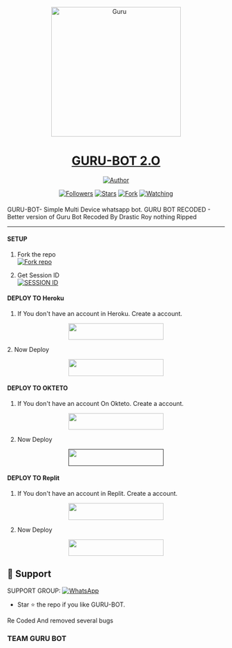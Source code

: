 
<p align="center">  
  <a href="https://youtu.be/WcA7GZuaN0A">
    <img alt="Guru" height="300" src="https://cdn.jsdelivr.net/gh/Guru322/api@Guru/guru.jpg">
    <h1 align="center">GURU-BOT 2.O</h1>
  </a>
</p>
<p align="center">
<a href="https://github.com/drasticroy"><img title="Author" src="https://img.shields.io/badge/GURU-BOT-black?style=for-the-badge&logo=telegram"></a>
<p/>
<p align="center">
<a href="https://github.com/drasticroy?tab=followers"><img title="Followers" src="https://img.shields.io/github/followers/drasticroy?label=Followers&style=social"></a>
<a href="https://github.com/drasticroy/GURU-BOT/stargazers/"><img title="Stars" src="https://img.shields.io/github/stars/drasticroy/GURU-BOT?&style=social"></a>
<a href="https://github.com/drasticroy/GURU-BOT/network/members"><img title="Fork" src="https://img.shields.io/github/forks/drasticroy/GURU-BOT?style=social"></a>
<a href="https://github.com/drasticroy/GURU-BOT/watchers"><img title="Watching" src="https://img.shields.io/github/watchers/drasticroy/GURU-BOT?label=Watching&style=social"></a>
</p>

####  
GURU-BOT- Simple Multi Device whatsapp bot.
GURU BOT RECODED - Better version of Guru Bot Recoded By Drastic Roy nothing Ripped 

***

#### SETUP

1. Fork the repo
    <br>
<a href='https://github.com/drasticroy/GURU-BOT/fork' target="_blank"><img alt='Fork repo' src='https://img.shields.io/badge/Fork Repo-100000?style=for-the-badge&logo=scan&logoColor=white&labelColor=black&color=black'/></a>

2. Get Session ID
    <br>
<a href='https://replit.com/@victiousroy/GURU-BOT-PAIR?v=1' target="_blank"><img alt='SESSION ID' src='https://img.shields.io/badge/Session_id-100000?style=for-the-badge&logo=scan&logoColor=white&labelColor=black&color=black'/></a>



#### DEPLOY TO Heroku 

1. If You don't have an account in Heroku. Create a account.
    <br>
<p align="center"><a href="https://signup.heroku.com"> <img src="https://img.shields.io/badge/heroku%20Account-blue?style=for-the-badge&logo=heroku" width="220" height="38.45"/></a></p>
2. Now Deploy
    <br>
<p align="center"><a href="https://heroku.com/deploy?template=https://github.com/drasticroy/GURU-BOT"> <img src="https://img.shields.io/badge/Heroku%20Deploy-blue?style=for-the-badge&logo=heroku" width="220" height="38.45"/></a></p>

#### DEPLOY TO OKTETO 

1. If You don't have an account On Okteto. Create a account.
    <br>
<p align="center"><a href="https://www.okteto.com/pricing/?plan=SaaS"> <img src="https://img.shields.io/badge/Okteto%20Account-blue?style=for-the-badge&logo=okteto" width="220" height="38.45"/></a></p>

2. Now Deploy
    <br>
<p align="center"><a href=""> <img src="https://img.shields.io/badge/Okteto%20Deploy-blue?style=for-the-badge&logo=okteto" width="220" height="38.45"/></a></p>


#### DEPLOY TO Replit 

1. If You don't have an account in Replit. Create a account.
    <br>
<p align="center"><a href="https://replit.com/signup"> <img src="https://img.shields.io/badge/replit%20Account-blue?style=for-the-badge&logo=replit" width="220" height="38.45"/></a></p>

2. Now Deploy
    <br>
<p align="center"><a href="https://repl.it/github/drasticroy/GURU-BOT"> <img src="https://img.shields.io/badge/replit%20Deploy-blue?style=for-the-badge&logo=replit" width="220" height="38.45"/></a></p>

 
 
 ## 🤩 Support

SUPPORT GROUP: <a href="https://chat.whatsapp.com/F3sB3pR3tClBvVmlIkqDJp"><img alt="WhatsApp" src="https://camo.githubusercontent.com/2157131829ac512183ee8f8b6c6f803688a4cc66a2e686602844e80478401a7c/68747470733a2f2f696d672e736869656c64732e696f2f62616467652f4a6f696e2047726f75702d3235443336363f7374796c653d666f722d7468652d6261646765266c6f676f3d7768617473617070266c6f676f436f6c6f723d7768697465"/></a>

- Star ⭐ the repo if you like GURU-BOT.

Re Coded And removed several bugs
### TEAM GURU BOT



